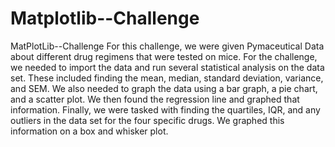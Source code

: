 # Matplotlib--Challenge
MatPlotLib--Challenge
For this challenge, we were given Pymaceutical Data about different drug regimens that were tested on mice. For the challenge, we needed to import the data and run several statistical analysis on the data set. These included finding the mean, median, standard deviation, variance, and SEM. We also needed to graph the data using a bar graph, a pie chart, and a scatter plot. We then found the regression line and graphed that information. Finally, we were tasked with finding the quartiles, IQR, and any outliers in the data set for the four specific drugs. We graphed this information on a box and whisker plot.
